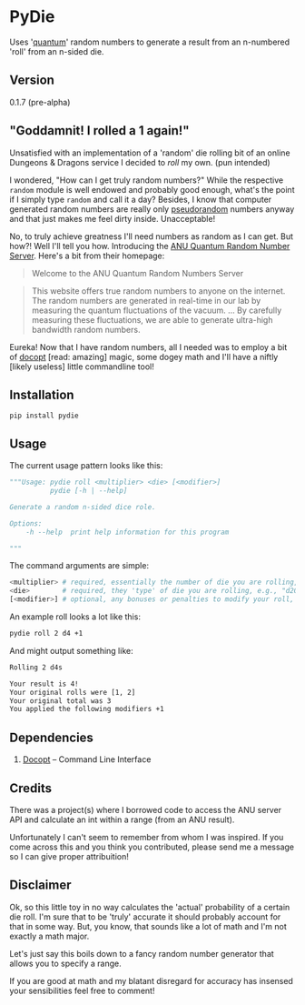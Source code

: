 # PyDie

Uses '[quantum](https://qrng.anu.edu.au/)' random numbers to generate a result from an n-numbered 'roll' from an n-sided die.

## Version
0.1.7 (pre-alpha)

## "Goddamnit! I rolled a 1 again!"

Unsatisfied with an implementation of a 'random' die rolling bit of an online Dungeons & Dragons service I decided to *roll* my own. (pun intended)

I wondered, "How can I get truly random numbers?" While the respective `random` module is well endowed and probably good enough, what's the point if I simply type `random` and call it a day? Besides, I know that computer generated random numbers are really only [pseudorandom](http://en.wikipedia.org/wiki/Pseudorandom_number_generator) numbers anyway and that just makes me feel dirty inside. Unacceptable! 

No, to truly achieve greatness I'll need numbers as random as I can get. But how?! Well I'll tell you how. Introducing the [ANU Quantum Random Number Server](http://qrng.anu.edu.au/index.php). Here's a bit from their homepage:

> Welcome to the ANU Quantum Random Numbers Server

>This website offers true random numbers to anyone on the internet. The random numbers are generated in real-time in our lab by measuring the quantum fluctuations of the vacuum. &hellip; By carefully measuring these fluctuations, we are able to generate ultra-high bandwidth random numbers.

Eureka! Now that I have random numbers, all I needed was to employ a bit of [docopt](http://docopt.org/) [read: amazing] magic, some dogey math and I'll have a niftly [likely useless] little commandline tool!

## Installation

`pip install pydie`

## Usage
The current usage pattern looks like this:
```python
"""Usage: pydie roll <multiplier> <die> [<modifier>]
          pydie [-h | --help]

Generate a random n-sided dice role.

Options:
    -h --help  print help information for this program

"""
```
The command arguments are simple:

```bash
<multiplier> # required, essentially the number of die you are rolling, usually a number between 1-9`
<die>        # required, they 'type' of die you are rolling, e.g., "d20"
[<modifier>] # optional, any bonuses or penalties to modify your roll, e.g., "+3+2-1"
```
An example roll looks a lot like this:
```bash
pydie roll 2 d4 +1
```

And might output something like:
```bash
Rolling 2 d4s

Your result is 4!
Your original rolls were [1, 2]
Your original total was 3
You applied the following modifiers +1
```

## Dependencies
1. [Docopt](http://docopt.org/) – Command Line Interface

## Credits
There was a project(s) where I borrowed code to access the ANU server API and calculate an int within a range (from an ANU result). 

Unfortunately I can't seem to remember from whom I was inspired. If you come across this and you think you contributed, please send me a message so I can give proper attribuition!

## Disclaimer
Ok, so this little toy in no way calculates the 'actual' probability of a certain die roll. I'm sure that to be 'truly' accurate it should probably account for that in some way. But, you know, that sounds like a lot of math and I'm not exactly a math major. 

Let's just say this boils down to a fancy random number generator that allows you to specify a range.

If you are good at math and my blatant disregard for accuracy has insensed your sensibilities feel free to comment! 
